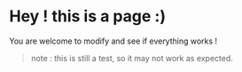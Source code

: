# Hey ! this is a page :)

You are welcome to modify and see if everything works !

> note : this is still a test, so it may not work as expected.
